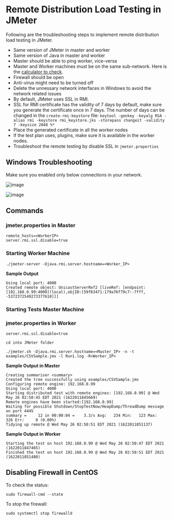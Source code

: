 # Remote Distribution Load Testing in JMeter

Following are the troubleshooting steps to implement remote distribution load testing in JMeter.

* Same version of JMeter in master and worker
* Same version of Java in master and worker
* Master should be able to ping worker, vice-versa
* Master and Worker machines must be on the same sub-network. Here is the [calculator to check](https://www.meridianoutpost.com/resources/etools/network/two-ips-on-same-network.php).
* Firewall should be open
* Anti-virus might need to be turned off
* Delete the unnessary network interfaces in Windows to avoid the network related issues
* By default, JMeter uses SSL in RMI.
* SSL for RMI certificate has the validity of 7 days by default, make sure you generate the certificate once in 7 days. The number of days can be changed in the `create-rmi-keystore` file: `keytool -genkey -keyalg RSA -alias rmi -keystore rmi_keystore.jks -storepass changeit -validity 7 -keysize 2048 %*`
* Place the generated certificate in all the worker nodes
* If the test plan uses, plugins, make sure it is available in the worker nodes.
* Troubleshoot the remote testing by disable SSL in `jmeter.properties`

## Windows Troubleshooting

Make sure you enabled only below connections in your network.

![image](https://user-images.githubusercontent.com/2826376/116022784-d9e4ab80-a618-11eb-8654-422820dd2afd.png)

![image](https://user-images.githubusercontent.com/2826376/116022819-ec5ee500-a618-11eb-9bcd-b63d4ee0c526.png)

## Commands

### jmeter.properties in Master

```
remote_hosts=<WorkerIP>
server.rmi.ssl.disable=true
```
  
### Starting Worker Machine

`./jmeter-server -Djava.rmi.server.hostname=<Worker_IP>`

**Sample Output**

```
Using local port: 4000
Created remote object: UnicastServerRef2 [liveRef: [endpoint:[192.168.0.99:4000](local),objID:[59f63471:179a76f79c7:-7fff, -5372372549273377610]]]
```

### Starting Tests Master Machine 

### jmeter.properties in Worker

```
server.rmi.ssl.disable=true
```

`cd into JMeter folder`

`./jmeter.sh -Djava.rmi.server.hostname=<Master_IP> -n -t examples/CSVSample.jmx -l Run1.log -R<Worker_IP>`

**Sample Output in Master**

```
Creating summariser <summary>
Created the tree successfully using examples/CSVSample.jmx
Configuring remote engine: 192.168.0.99
Using local port: 4000
Starting distributed test with remote engines: [192.168.0.99] @ Wed May 26 02:50:45 EDT 2021 (1622011845669)
Remote engines have been started:[192.168.0.99]
Waiting for possible Shutdown/StopTestNow/HeapDump/ThreadDump message on port 4445
summary =     12 in 00:00:04 =    3.3/s Avg:   234 Min:   123 Max:   326 Err:     0 (0.00%)
Tidying up remote @ Wed May 26 02:50:51 EDT 2021 (1622011851137)
```

**Sample Output in Worker**

```
Starting the test on host 192.168.0.99 @ Wed May 26 02:50:47 EDT 2021 (1622011847465)
Finished the test on host 192.168.0.99 @ Wed May 26 02:50:51 EDT 2021 (1622011851480)
```

## Disabling Firewall in CentOS

To check the status:

`sudo firewall-cmd --state`

To stop the firewall:

`sudo systemctl stop firewalld`
